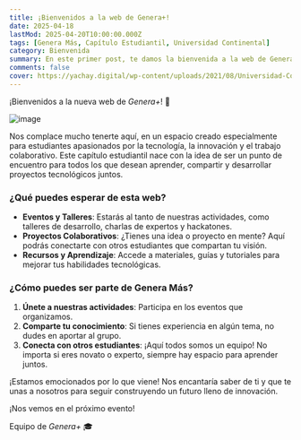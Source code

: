 ```yaml
---
title: ¡Bienvenidos a la web de Genera+!
date: 2025-04-18
lastMod: 2025-04-20T10:00:00.000Z
tags: [Genera Más, Capítulo Estudiantil, Universidad Continental]
category: Bienvenida
summary: En este primer post, te damos la bienvenida a la web de Genera Más, tu capítulo estudiantil de la Universidad Continental.
comments: false
cover: https://yachay.digital/wp-content/uploads/2021/08/Universidad-Continental.png
---
```


¡Bienvenidos a la nueva web de *Genera+*! 🚀

![image](https://proctorizer.com/wp-content/uploads/2024/05/universidad-continental-de-peru.jpg)

Nos complace mucho tenerte aquí, en un espacio creado especialmente para estudiantes apasionados por la tecnología, la innovación y el trabajo colaborativo. Este capítulo estudiantil nace con la idea de ser un punto de encuentro para todos los que desean aprender, compartir y desarrollar proyectos tecnológicos juntos.

### ¿Qué puedes esperar de esta web?

- **Eventos y Talleres**: Estarás al tanto de nuestras actividades, como talleres de desarrollo, charlas de expertos y hackatones.
- **Proyectos Colaborativos**: ¿Tienes una idea o proyecto en mente? Aquí podrás conectarte con otros estudiantes que compartan tu visión.
- **Recursos y Aprendizaje**: Accede a materiales, guías y tutoriales para mejorar tus habilidades tecnológicas.

### ¿Cómo puedes ser parte de Genera Más?

1. **Únete a nuestras actividades**: Participa en los eventos que organizamos.
2. **Comparte tu conocimiento**: Si tienes experiencia en algún tema, no dudes en aportar al grupo.
3. **Conecta con otros estudiantes**: ¡Aquí todos somos un equipo! No importa si eres novato o experto, siempre hay espacio para aprender juntos.

¡Estamos emocionados por lo que viene! Nos encantaría saber de ti y que te unas a nosotros para seguir construyendo un futuro lleno de innovación.

¡Nos vemos en el próximo evento!

Equipo de *Genera+* 🎓
